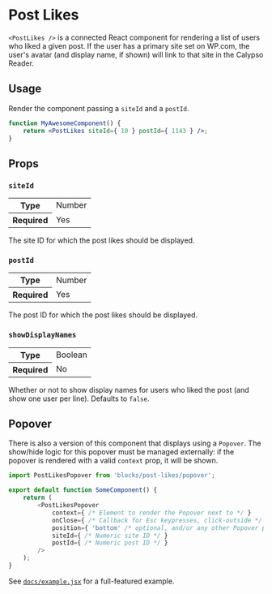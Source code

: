 # Post Likes

`<PostLikes />` is a connected React component for rendering a list of users
who liked a given post. If the user has a primary site set on WP.com, the
user's avatar (and display name, if shown) will link to that site in the
Calypso Reader.

## Usage

Render the component passing a `siteId` and a `postId`.

```jsx
function MyAwesomeComponent() {
	return <PostLikes siteId={ 10 } postId={ 1143 } />;
}
```

## Props

### `siteId`

<table>
	<tr><th>Type</th><td>Number</td></tr>
	<tr><th>Required</th><td>Yes</td></tr>
</table>

The site ID for which the post likes should be displayed.

### `postId`

<table>
	<tr><th>Type</th><td>Number</td></tr>
	<tr><th>Required</th><td>Yes</td></tr>
</table>

The post ID for which the post likes should be displayed.

### `showDisplayNames`

<table>
	<tr><th>Type</th><td>Boolean</td></tr>
	<tr><th>Required</th><td>No</td></tr>
</table>

Whether or not to show display names for users who liked the post (and show one
user per line). Defaults to `false`.

## Popover

There is also a version of this component that displays using a `Popover`. The
show/hide logic for this popover must be managed externally: if the popover is
rendered with a valid `context` prop, it will be shown.

```js
import PostLikesPopover from 'blocks/post-likes/popover';

export default function SomeComponent() {
	return (
		<PostLikesPopover
			context={ /* Element to render the Popover next to */ }
			onClose={ /* Callback for Esc keypresses, click-outside */ }
			position={ 'bottom' /* optional, and/or any other Popover props */ }
			siteId={ /* Numeric site ID */ }
			postId={ /* Numeric post ID */ }
		/>
	);
}
```

See [`docs/example.jsx`](docs/example.jsx) for a full-featured example.
